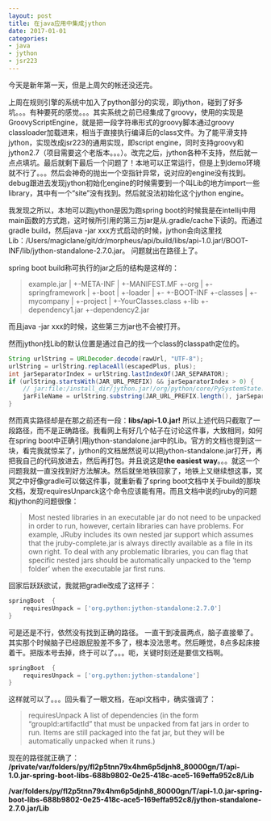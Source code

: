 ```yaml
---
layout: post
title: 在java应用中集成jython
date: 2017-01-01
categories:
- java
- jython
- jsr223
---
```


今天是新年第一天，但是上周欠的帐还没还完。   

上周在规则引擎的系统中加入了python部分的实现，即jython，碰到了好多坑。。。有种要死的感觉。。。其实系统之前已经集成了groovy，使用的实现是GroovyScriptEngine，就是把一段字符串形式的groovy脚本通过groovy classloader加载进来，相当于直接执行编译后的class文件。为了能平滑支持jython，实现改成jsr223的通用实现，即script engine，同时支持groovy和jython2.7（项目需要这个老版本。。。）。改完之后，jython各种不支持，然后就一点点填坑。最后就剩下最后一个问题了！本地可以正常运行，但是上到demo环境就不行了。。。然后会神奇的抛出一个空指针异常，说对应的engine没有找到。debug跟进去发现jython初始化engine的时候需要到一个叫Lib的地方import一些library，其中有一个“site”没有找到。然后就没法初始化这个jython engine。

我发现之所以，本地可以跑jython是因为跑spring boot的时候我是在intellij中用main函数的方式跑，这时候所引用的第三方jar是从.gradle/cache下读的。而通过gradle build，然后java -jar xxx方式启动的时候，jython会向这里找Lib：/Users/magiclane/git/dr/morpheus/api/build/libs/api-1.0.jar!/BOOT-INF/lib/jython-standalone-2.7.0.jar。 问题就出在路径上了。   

spring boot build称可执行的jar之后的结构是这样的：   
>example.jar
 |
 +-META-INF
 |  +-MANIFEST.MF
 +-org
 |  +-springframework
 |     +-boot
 |        +-loader
 |           +-<spring boot loader classes>
 +-BOOT-INF
    +-classes
    |  +-mycompany
    |     +-project
    |        +-YourClasses.class
    +-lib
       +-dependency1.jar
       +-dependency2.jar

而且java -jar xxx的时候，这些第三方jar也不会被打开。   

然而jython找Lib的默认位置是通过自己的找一个class的classpath定位的。   
```java
String urlString = URLDecoder.decode(rawUrl, "UTF-8");
urlString = urlString.replaceAll(escapedPlus, plus);
int jarSeparatorIndex = urlString.lastIndexOf(JAR_SEPARATOR);
if (urlString.startsWith(JAR_URL_PREFIX) && jarSeparatorIndex > 0) {
	// jar:file:/install_dir/jython.jar!/org/python/core/PySystemState.class
	jarFileName = urlString.substring(JAR_URL_PREFIX.length(), jarSeparatorIndex);
}
```

然而真实路径却是在那之前还有一段：**libs/api-1.0.jar!**
所以上述代码只截取了一段路径，而不是正确路径。我看网上有好几个帖子在讨论这件事，大致相同，如何在spring boot中正确引用jython-standalone.jar中的Lib。官方的文档也提到这一块，看完我就惊呆了，jython的文档居然说可以把jython-standalone.jar打开，再把我自己的代码放进去，然后再打包。并且说这是**the easiest way**。。。就这一个问题我就一直没找到好方法解决。然后就坐地铁回家了，地铁上又继续想这事，冥冥之中好像gradle可以做这件事，就重新看了spring boot文档中关于build的那块文档，发现requiresUnparck这个命令应该能有用。而且文档中说的jruby的问题和jython的问题很像：

> Most nested libraries in an executable jar do not need to be unpacked in order to run, however, certain libraries can have problems. For example, JRuby includes its own nested jar support which assumes that the jruby-complete.jar is always directly available as a file in its own right.
To deal with any problematic libraries, you can flag that specific nested jars should be automatically unpacked to the ‘temp folder’ when the executable jar first runs.

回家后跃跃欲试，我就把gradle改成了这样子：
```groovy
springBoot  {
    requiresUnpack = ['org.python:jython-standalone:2.7.0']
}
```

可是还是不行，依然没有找到正确的路径。
一直干到凌晨两点，脑子直接晕了。其实那个时候脑子已经跟屁股差不多了，根本没法思考。然后睡觉，8点多起床接着干。把版本号去掉，终于可以了。。。呃，关键时刻还是要信文档啊。

```groovy
springBoot  {
    requiresUnpack = ['org.python:jython-standalone']
}
```

这样就可以了。。。回头看了一眼文档，在api文档中，确实强调了：   
>requiresUnpack
A list of dependencies (in the form “groupId:artifactId” that must be unpacked from fat jars in order to run. Items are still packaged into the fat jar, but they will be automatically unpacked when it runs.)

现在的路径就正确了：
**/private/var/folders/py/fl2p5tnn79x4hm6p5djnh8_80000gn/T/api-1.0.jar-spring-boot-libs-688b9802-0e25-418c-ace5-169effa952c8/Lib**    

**/var/folders/py/fl2p5tnn79x4hm6p5djnh8_80000gn/T/api-1.0.jar-spring-boot-libs-688b9802-0e25-418c-ace5-169effa952c8/jython-standalone-2.7.0.jar/Lib**   

